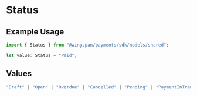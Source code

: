 # Status

## Example Usage

```typescript
import { Status } from "@wingspan/payments/sdk/models/shared";

let value: Status = "Paid";
```

## Values

```typescript
"Draft" | "Open" | "Overdue" | "Cancelled" | "Pending" | "PaymentInTransit" | "Paid"
```